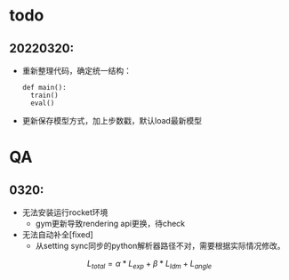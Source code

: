 # todo
## 20220320:
- 重新整理代码，确定统一结构：
  ```
  def main():
    train()
    eval()
  ```
- 更新保存模型方式，加上步数戳，默认load最新模型


# QA
## 0320:
- 无法安装运行rocket环境
  - gym更新导致rendering api更换，待check
- 无法自动补全[fixed]
  - 从setting sync同步的python解析器路径不对，需要根据实际情况修改。 



$$
  L_{total} = \alpha * L_{exp} + \beta * L_{ldm} + L_{angle}
$$